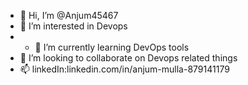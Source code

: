 - 👋 Hi, I’m @Anjum45467
- 👀 I’m interested in Devops
- - 🌱 I’m currently learning DevOps tools
- 💞️ I’m looking to collaborate on Devops related things
- 📫 linkedIn:linkedin.com/in/anjum-mulla-879141179

